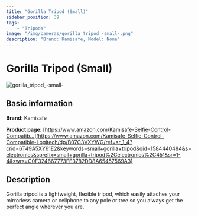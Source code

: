 ```yaml
---
title: "Gorilla Tripod (Small)"
sidebar_position: 39
tags:
    - "Tripods"
image: "/img/cameras/gorilla_tripod_-small-.png"
description: "Brand: Kamisafe, Model: None"
---
```

# Gorilla Tripod (Small)

![gorilla_tripod_-small-](/img/cameras/gorilla_tripod_-small-.png)

## Basic information

**Brand**: Kamisafe

**Product page**: [https://www.amazon.com/Kamisafe-Selfie-Control-Compatib...](https://www.amazon.com/Kamisafe-Selfie-Control-Compatible-Logitech/dp/B07C3VXYWG/ref=sr_1_4?crid=6T49A5XY61E2&keywords=small+gorilla+tripod&qid=1584440484&s=electronics&sprefix=small+gorilla+tripod%2Celectronics%2C451&sr=1-4&swrs=C0F324667773FE3782DD8A65457569A3)

## Description

Gorilla tripod is a lightweight, flexible tripod, which easily attaches your mirrorless camera or cellphone to any pole or tree so you always get the perfect angle wherever you are\.

